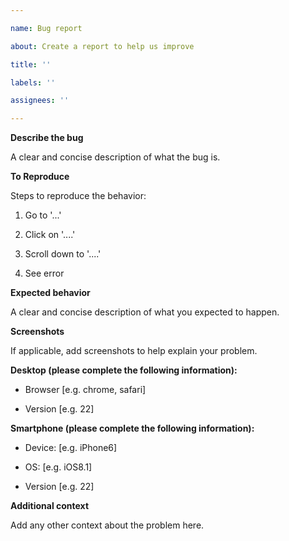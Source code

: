 ```yaml
---

name: Bug report

about: Create a report to help us improve

title: ''

labels: ''

assignees: ''

---
```


**Describe the bug**

A clear and concise description of what the bug is.

**To Reproduce**

Steps to reproduce the behavior:

1. Go to '...'

2. Click on '....'

3. Scroll down to '....'

4. See error

**Expected behavior**

A clear and concise description of what you expected to happen.

**Screenshots**

If applicable, add screenshots to help explain your problem.

**Desktop (please complete the following information):**

 - Browser [e.g. chrome, safari]

 - Version [e.g. 22]

**Smartphone (please complete the following information):**

 - Device: [e.g. iPhone6]

 - OS: [e.g. iOS8.1]

 - Version [e.g. 22]

**Additional context**

Add any other context about the problem here.

